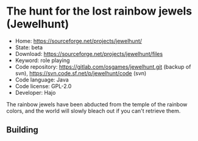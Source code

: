 # The hunt for the lost rainbow jewels (Jewelhunt)

- Home: https://sourceforge.net/projects/jewelhunt/
- State: beta
- Download: https://sourceforge.net/projects/jewelhunt/files
- Keyword: role playing
- Code repository: https://gitlab.com/osgames/jewelhunt.git (backup of svn), https://svn.code.sf.net/p/jewelhunt/code (svn)
- Code language: Java
- Code license: GPL-2.0
- Developer: Hajo

The rainbow jewels have been abducted from the temple of the rainbow colors, and the world will slowly bleach out if you can't retrieve them.

## Building
